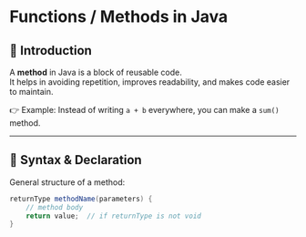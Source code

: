 # Functions / Methods in Java  

## 📌 Introduction  
A **method** in Java is a block of reusable code.  
It helps in avoiding repetition, improves readability, and makes code easier to maintain.  

👉 Example: Instead of writing `a + b` everywhere, you can make a `sum()` method.

---

## 📝 Syntax & Declaration  

General structure of a method:  
```java
returnType methodName(parameters) {
    // method body
    return value;  // if returnType is not void
}
